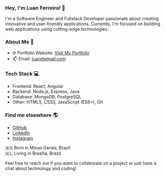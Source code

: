 ### Hey, I'm Luan Ferreira! 👋

I'm a Software Engineer and Fullstack Developer passionate about creating innovative and user-friendly applications. Currently, I'm focused on building web applications using cutting-edge technologies.

### About Me 📜

<!-- - 💼 Senior Software Engineer at [My Company](https://www.company.com) -->
- 🌐 Portfolio Website: [Visit My Portfolio](https://lhferreirad.github.io/MYportifolio/)
- 📫 Email: [luan@email.com](luanhsouzaf@gmail.com)

### Tech Stack 💻

- Frontend: React, Angular
- Backend: Node.js, Express, Java
- Database: MongoDB, PostgreSQL
- Other: HTML5, CSS3, JavaScript (ES6+), Git

### Find me elsewhere 🌎

- [GitHub](https://github.com/lhferreirad)
- [LinkedIn](https://www.linkedin.com/in/lhferreirad/)
- [Instagram](https://www.instagram.com/lhferreirad/)
<!-- - [Twitter](https://twitter.com/meu-usuario) -->
<!-- - [Dev.to](https://dev.to/meu-usuario) -->

🇧🇷 Born in Minas Gerais, Brazil <br>
🇳🇱 Living in Brasília, Brazil <br>

Feel free to reach out if you want to collaborate on a project or just have a chat about technology and coding!
